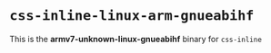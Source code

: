 # `css-inline-linux-arm-gnueabihf`

This is the **armv7-unknown-linux-gnueabihf** binary for `css-inline`
